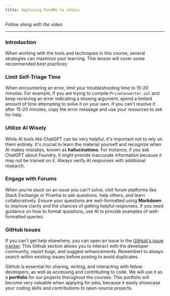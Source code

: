 ```yaml
---
title: deploying FundMe to zkSync
---
```


_Follow along with the video_

---

<a name="top"></a>

### Introduction

When working with the tools and techniques in this course, several strategies can maximize your learning. This lesson will cover some recommended best practices:

### Limit Self-Triage Time

When encountering an error, limit your troubleshooting time to 15-20 minutes. For example, if you are trying to compile `PriceConverter.sol` and keep receiving an error indicating a missing argument, spend a limited amount of time attempting to solve it on your own. If you can't resolve it after 15-20 minutes, copy the error message and use your resources to ask for help.

### Utilize AI Wisely

While AI tools like ChatGPT can be very helpful, it's important not to rely on them entirely. It's crucial to learn the material yourself and recognize when AI makes mistakes, known as **hallucinations**. For instance, if you ask ChatGPT about Foundry, it might provide inaccurate information because it may not be trained on it. Always verify AI responses with additional research.

### Engage with Forums

When you're stuck on an issue you can't solve, visit forum platforms like Stack Exchange or Piranha to ask questions, help others, and learn collaboratively. Ensure your questions are well-formatted using **Markdown** to improve clarity and the chances of getting helpful responses. If you need guidance on how to format questions, use AI to provide examples of well-formatted queries.

### GitHub Issues

If you can't get help elsewhere, you can open an issue in the [GitHub's issue tracker](https://github.com/Cyfrin/remix-fund-me-cu/issues). This Github section allows you to interact with the developer community, report bugs, and suggest enhancements. Remembert to always search within existing issues before posting to avoid duplicates.

GitHub is essential for sharing, writing, and interacting with fellow developers, as well as accessing and contributing to code. We will use it as a **portfolio** for our projects thorughout the courses. This portfolio will become very valuable when applying for jobs, because it easily showcase your coding skills and contributions to open-source projects.
